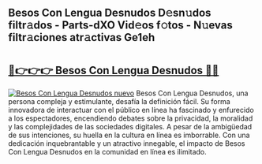 ## Besos Con Lengua Desnudos D𝚎sn𝚞dos filtr𝚊dos - Parts-dXO Vid𝚎os f𝚘tos - N𝚞evas filtr𝚊ciones atr𝚊ctivas Ge1eh

# <h2><a href="http://mbbbqj.tromn.icu/?c=Besos+Con+Lengua+Desnudos">🔗👉👉👉 Besos Con Lengua Desnudos 🔗🔗</a></h2>

[![Besos Con Lengua Desnudos nuevo](https://i.imgur.com/pEAQMta.gif)](http://mbbbqj.tromn.icu/?c=Besos+Con+Lengua+Desnudos)
Besos Con Lengua Desnudos, una persona compleja y estimulante, desafía la definición fácil. Su forma innovadora de interactuar con el público en línea ha fascinado y enfurecido a los espectadores, encendiendo debates sobre la privacidad, la moralidad y las complejidades de las sociedades digitales. A pesar de la ambigüedad de sus intenciones, su huella en la cultura en línea es imborrable. Con una dedicación inquebrantable y un atractivo innegable, el impacto de Besos Con Lengua Desnudos en la comunidad en línea es ilimitado.
